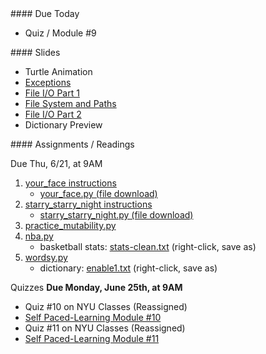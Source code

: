 <article class="due" markdown="block">
####  Due Today

* Quiz / Module #9

</article>

<article class="slides" markdown="block">
####  Slides

* Turtle Animation
* [Exceptions](classes/23/exceptions.html)
* [File I/O Part 1](classes/23/files.html)
* [File System and Paths](classes/23/paths.html)
* [File I/O Part 2](classes/23/files-review.html)
* Dictionary Preview

</article>

<article class="assignments" markdown="block">
####  Assignments / Readings		

Due Thu, 6/21, at 9AM 

1. [your_face instructions](homework/hw08/your_face.html)
	* [your_face.py (file download)](homework/hw08/your_face.py)
2. [starry_starry_night instructions](homework/hw08/starry_starry_night.html)
	* [starry_starry_night.py (file download)](homework/hw08/starry_starry_night.py)
3. [practice_mutability.py](homework/hw08/practice_mutability.py)
4. [nba.py](homework/hw09/nba.py)
	* basketball stats: [stats-clean.txt](homework/hw09/stats-clean.txt) (right-click, save as)
5. [wordsy.py](homework/hw09/wordsy.py)
	* dictionary: [enable1.txt](homework/hw09/enable1.txt) (right-click, save as)


Quizzes __Due Monday, June 25th, at 9AM__

* Quiz #10 on NYU Classes (Reassigned)
* [Self Paced-Learning Module #10](http://cs.nyu.edu/elearning/CSCI_UA_0002/module10.php)
* Quiz #11 on NYU Classes (Reassigned)
* [Self Paced-Learning Module #11](http://cs.nyu.edu/elearning/CSCI_UA_0002/module11.php)

</article>
